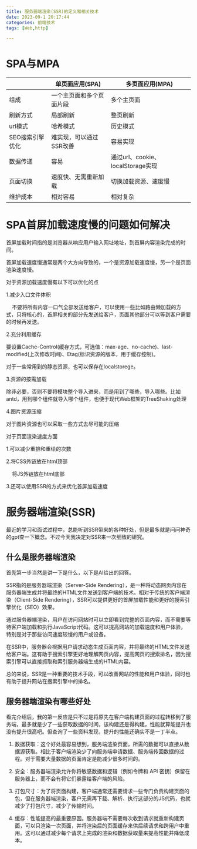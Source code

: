 ```yaml
---
title: 服务器端渲染(SSR)的定义和相关技术
date: 2023-09-1 20:17:44
categories: 前端技术
tags: [Web,http]

---
```


# SPA与MPA

|           | 单页面应用(SPA)    | 多页面应用(MPA)                  |
| --------- | ------------- | --------------------------- |
| 组成        | 一个主页面和多个页面片段  | 多个主页面                       |
| 刷新方式      | 局部刷新          | 整页刷新                        |
| url模式     | 哈希模式          | 历史模式                        |
| SEO搜索引擎优化 | 难实现，可以通过SSR改善 | 容易实现                        |
| 数据传递      | 容易            | 通过url、cookie、localStorage实现 |
| 页面切换      | 速度快、无需重新加载    | 切换加载资源、速度慢                  |
| 维护成本      | 相对容易          | 相对复杂                        |

# SPA首屏加载速度慢的问题如何解决

首屏加载时间指的是浏览器从响应用户输入网址地址，到首屏内容渲染完成的时间。

首屏加载速度慢通常是两个大方向导致的，一个是资源加载速度慢，另一个是页面渲染速度慢。

对于资源加载速度慢有以下可以优化的点

1.减少入口文件体积

    不要将所有内容一口气全部发送给客户，可以使用一些比如路由懒加载的方式，只将核心的，首屏相关的部分先发送给客户，页面其他部分可以等到客户需要的时候再发送。

2.充分利用缓存

要设置Cache-Control(缓存方式，可选值：max-age、no-cache)、last-modified(上次修改时间)、Etag(标识资源的版本，用于缓存控制)。

对于一些常用到的静态资源，也可以保存在localstorege。

3.资源的按需加载

除非必要，否则不要将模块整个导入进来，而是用到了哪些，导入哪些。比如antd，用到哪个组件就导入哪个组件，也便于现代Web框架的TreeShaking处理

4.图片资源压缩

对于图片资源也可以采取一些方式去尽可能的压缩

对于页面渲染速度方面

1.可以减少重排和重绘的次数

2.将CSS外链放在html顶部

    将JS外链放在html底部

3.还可以使用SSR的方式来优化首屏加载速度

# 服务器端渲染(SSR)

最近的学习和面试过程中，总能听到SSR带来的各种好处，但是最多就是问问神奇的gpt查一下概念。不过今天我决定对SSR来一次细致的研究。

## 什么是服务器端渲染

首先第一步当然是讲一下是什么，以下是AI给出的回答。

SSR指的是服务器端渲染（Server-Side Rendering），是一种将动态网页内容在服务器端生成并将最终的HTML文件发送到客户端的技术。相对于传统的客户端渲染（Client-Side Rendering），SSR可以提供更好的首屏加载性能和更好的搜索引擎优化（SEO）效果。

通过服务器端渲染，用户在访问网站时可以立即看到完整的页面内容，而不需要等待客户端加载和执行JavaScript代码。这可以提高网站的加载速度和用户体验，特别是对于那些访问速度较慢的用户或设备。

在SSR中，服务器会根据用户请求动态生成页面内容，并将最终的HTML文件发送给客户端。这有助于搜索引擎更好地理解网页内容，提高网页的搜索排名，因为搜索引擎可以直接抓取和索引服务器端生成的HTML内容。

总的来说，SSR是一种重要的技术手段，可以改善网站的性能和用户体验，同时也有助于提升网站在搜索引擎中的排名。

## 服务器端渲染有哪些好处

看完介绍后，我的第一反应是只不过是将原先在客户端构建页面的过程转移到了服务端，最多就是少了一些获取数据的时间，该构建还是得构建，性能就算能提升也没有提升很高吧。但查询了一些资料发现，提升的性能还确实不是一丁半点。

1. 数据获取：这个好处最容易想到，服务端渲染页面，所需的数据可以直接从数据源获取。相比于客户端渲染少了向服务端申请数据、服务端传回数据的过程。对于需要大量数据的页面肯定是能减少很多时间的。

2. 安全：服务器端渲染允许你将敏感数据和逻辑（例如令牌和 API 密钥）保留在服务器上，而不会有将它们暴露给客户端的风险。

3. 打包尺寸：为了将页面构建，客户端通常还需要请求一些专门负责构建页面的包，但在服务器端渲染，客户无需再下载、解析、执行这部分的JS代码，也就减少了打包尺寸，减少了传输时间。

4. 缓存：性能提高的最重要原因。服务器端不需要每次收到请求就重新构建页面，可以只渲染一次页面，并将渲染后的页面缓存来供后续请求和跨用户中重用。这可以通过减少每个请求上完成的渲染和数据获取量来提高性能并降低成本。
